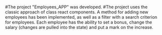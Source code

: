 #The project "Employees_APP" was developed.
#The project uses the classic approach of class react components. A method for adding new employees has been implemented, as well as a filter with a search criterion for employees. Each employee has the ability to set a bonus, change the salary (changes are pulled into the state) and put a mark on the increase.
